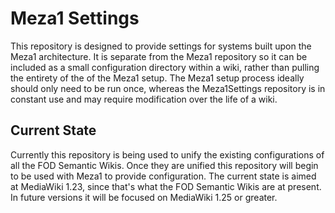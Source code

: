 Meza1 Settings
==============

This repository is designed to provide settings for systems built upon the Meza1 architecture. It is separate from the Meza1 repository so it can be included as a small configuration directory within a wiki, rather than pulling the entirety of the of the Meza1 setup. The Meza1 setup process ideally should only need to be run once, whereas the Meza1Settings repository is in constant use and may require modification over the life of a wiki.

Current State
-------------

Currently this repository is being used to unify the existing configurations of all the FOD Semantic Wikis. Once they are unified this repository will begin to be used with Meza1 to provide configuration. The current state is aimed at MediaWiki 1.23, since that's what the FOD Semantic Wikis are at present. In future versions it will be focused on MediaWiki 1.25 or greater.